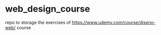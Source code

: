 # web_design_course
repo to storage the exercises of https://www.udemy.com/course/diseno-web/ course
